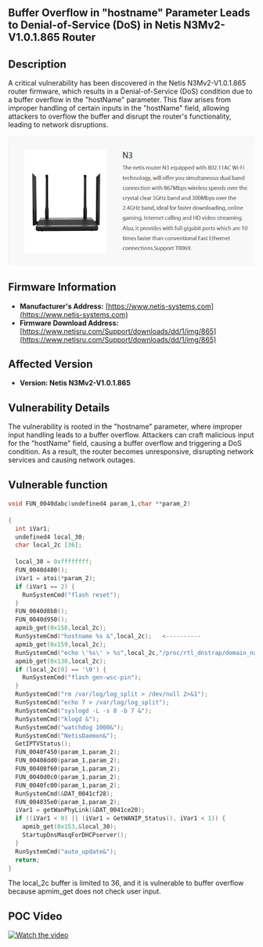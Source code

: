 ## Buffer Overflow in "hostname" Parameter Leads to Denial-of-Service (DoS) in Netis N3Mv2-V1.0.1.865 Router

## Description

A critical vulnerability has been discovered in the Netis N3Mv2-V1.0.1.865 router firmware, which results in a Denial-of-Service (DoS) condition due to a buffer overflow in the "hostName" parameter. This flaw arises from improper handling of certain inputs in the "hostName" field, allowing attackers to overflow the buffer and disrupt the router's functionality, leading to network disruptions.

![Router](images/1.png)

## Firmware Information

- **Manufacturer's Address:** [https://www.netis-systems.com](https://www.netis-systems.com)
- **Firmware Download Address:** [https://www.netisru.com/Support/downloads/dd/1/img/865](https://www.netisru.com/Support/downloads/dd/1/img/865)

## Affected Version

- **Version: Netis N3Mv2-V1.0.1.865**

## Vulnerability Details

The vulnerability is rooted in the "hostname" parameter, where improper input handling leads to a buffer overflow. Attackers can craft malicious input for the "hostName" field, causing a buffer overflow and triggering a DoS condition. As a result, the router becomes unresponsive, disrupting network services and causing network outages.

## Vulnerable function

```c
void FUN_0040dabc(undefined4 param_1,char **param_2)

{
  int iVar1;
  undefined4 local_30;
  char local_2c [36];
  
  local_30 = 0xffffffff;
  FUN_0040d480();
  iVar1 = atoi(*param_2);
  if (iVar1 == 2) {
    RunSystemCmd("flash reset");
  }
  FUN_0040d8b8();
  FUN_0040d950();
  apmib_get(0x158,local_2c);
  RunSystemCmd("hostname %s &",local_2c);   <----------
  apmib_get(0x159,local_2c);
  RunSystemCmd("echo \'%s\' > %s",local_2c,"/proc/rtl_dnstrap/domain_name");
  apmib_get(0x130,local_2c);
  if (local_2c[0] == '\0') {
    RunSystemCmd("flash gen-wsc-pin");
  }
  RunSystemCmd("rm /var/log/log_split > /dev/null 2>&1");
  RunSystemCmd("echo 7 > /var/log/log_split");
  RunSystemCmd("syslogd -L -s 8 -b 7 &");
  RunSystemCmd("klogd &");
  RunSystemCmd("watchdog 1000&");
  RunSystemCmd("NetisDaemon&");
  GetIPTVStatus();
  FUN_0040f450(param_1,param_2);
  FUN_00408dd0(param_1,param_2);
  FUN_00408f60(param_1,param_2);
  FUN_0040d0c0(param_1,param_2);
  FUN_0040fc00(param_1,param_2);
  RunSystemCmd(&DAT_0041cf28);
  FUN_004035e0(param_1,param_2);
  iVar1 = getWanPhyLink(&DAT_0041ce20);
  if ((iVar1 < 0) || (iVar1 = GetWANIP_Status(), iVar1 < 1)) {
    apmib_get(0x153,&local_30);
    StartupDnsMasqForDHCPserver();
  }
  RunSystemCmd("auto_update&");
  return;
}
```

The local_2c buffer is limited to 36, and it is vulnerable to buffer overflow because apmim_get does not check user input.
## POC Video

[![Watch the video](https://img.youtube.com/vi/in0x_a2kz-U/maxresdefault.jpg)](https://youtu.be/7QtOXkM-Kyw)